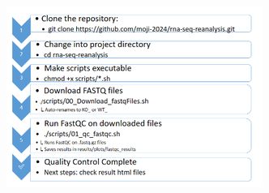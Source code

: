 <p align="center">
  <img src="../images/step1_USAGE_GUIDE.png" alt="RNA-seq Flowchart" width="800">
</p>
